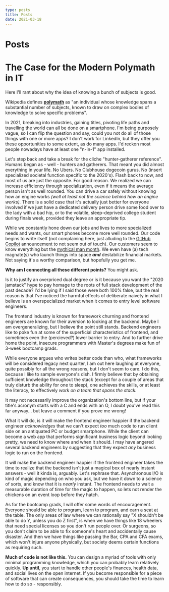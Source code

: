 ```yaml
---
type: posts
title: Posts
date: 2021-03-18
---
```


# Posts
# The Case for the Modern Polymath in IT

Here I'll rant about why the idea of knowing a bunch of subjects is good.

Wikipedia defines **[polymath](https://en.wikipedia.org/wiki/Polymath?oldformat=true)** as "an individual whose knowledge spans a substantial number of subjects, known to draw on complex bodies of knowledge to solve specific problems".

In 2021, breaking into industries, gaining titles, pivoting life paths and travelling the world can all be done on a smartphone.  I'm being purposely vague, so I can flip the question and say, could you not do all of those things with one or more apps? I don't work for LinkedIn, but they offer you these opportunities to some extent, as do many apps.  I'd reckon most people nowadays have at least one "n-in-1" app installed.

Let's step back and take a break for the cliche "hunter-gatherer reference".  Humans began as - well - hunters and gatherers.  That meant you did almost everything in your life.  No Ubers.  No Clubhouse dogecoin gurus. No (insert specialized societal function specific to the 2020's). Flash back to now, and most of us are just the opposite.  For good reason.  We realized we can increase efficiency through specialization, even if it means the average person isn't as well rounded.  You can drive a car safely without knowing how an engine works *(well at least not the science behind how an engine works).*  There is a solid case that it's actually just better for everyone involved if we just have a dedicated delivery person drive some food over to the lady with a bad hip, or to the volatile, sleep-deprived college student during finals week, provided they leave an appropriate tip.

While we constantly hone down our jobs and lives to more specialized needs and wants, our smart phones become more well rounded.  Our code begins to write itself (not complaining here, just alluding to the [GitHub Copilot](https://en.wikipedia.org/wiki/GitHub_Copilot?oldformat=true) announcement to not seem out of touch). Our customers seem to know everything but the [mythical man month](https://en.wikipedia.org/wiki/The_Mythical_Man-Month?oldformat=true).  We even have (a) tech magnate(s) who launch things into space ***and*** destabilize financial markets.  Not saying it's a worthy comparison, but hopefully you get me.

**Why am I connecting all these different points?** You might ask.

Is it to justify an overpriced dual degree or is it because you want the "2020 jamstack" hype to pay homage to the roots of full stack development of the past decade? I'd be lying if I said those were both 100% false, but the real reason is that I've noticed the harmful effects of deliberate naivety in what I believe is an overspecialized market when it comes to entry level software engineers.

The frontend industry is known for framework churning and frontend engineers are known for their aversion to looking at the backend.  Maybe I am overgeneralizing, but I believe the point still stands.  Backend engineers like to poke fun at some of the superficial characteristics of frontend, and  sometimes even the (percieved?) lower barrier to entry.  And to further drive home the point, insecure programmers with Master's degrees make fun of 3-week bootcamp grads.

While everyone argues who writes better code than who, what frameworks will be considered legacy next quarter, I am out here laughing at everyone, quite possibly for all the wrong reasons, but I don't seem to care.  I do this, because I like to sample everyone's dish.  I firmly believe that by obtaining sufficient knowledge throughout the stack (except for a couple of areas that truly disturb the ability for one to sleep), one achieves the skills, or at least the literacy, to effectively *work on a team that spans* *the stack.*

It may not necessarily improve the organization's bottom line, but if your title's acronym starts with a C and ends with an O, I doubt you've read this far anyway... but leave a comment if you prove me wrong!

What it will do, is it will make the frontend engineer happier if the backend engineer *acknowledges* that we can't expect *too* much code to run client side on an antiquated PC or budget smartphone.  While the client can become a web app that performs significant business logic beyond looking pretty, we need to know where and when it should.  I may have angered several backend engineers by suggesting that they expect *any* business logic to run on the frontend.

It will make the backend engineer happier if the frontend engineer takes the time to realize that the backend isn't just a magical box of nearly instant answers - well it kinda is, arguably.  Let's rephrase that.  Asynchronous I/O is kind of magic depending on who you ask, but we have it down to a science of sorts, and know that it is *nearly* instant.  The frontend needs to wait a measurable duration of time for the magic to happen, so lets not render the chickens on an event loop before they hatch.

As for the bootcamp grads, I will offer some words of encouragement.  Everyone should be able to program, learn to program, and earn a seat at the table.  The only areas of law where we can rationally say "X shouldn't be able to do Y, unless you do Z first", is when we have things like 18 wheelers that need special licenses so you don't run people over.  Or surgeons, so you don't claim to be able to fix someone's heart and accidentally cause disaster.  And then we have things like passing the Bar, CPA and CFA exams, which won't injure anyone physically, but society deems certain functions as requiring such.

**Much of code is not like this.**  You can design a myriad of tools with only minimal programming knowledge, which you can probably learn relatively quickly.  **Up until**, you start to handle other people's finances, health data, and social lives on the open internet.  If you become responsible for a piece of software that can create consequences, you should take the time to learn how to do so - responsibly.
